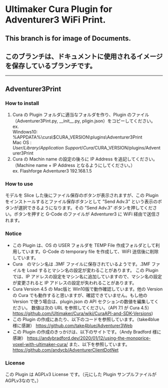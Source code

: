 # Ultimaker Cura Plugin for Adventurer3 WiFi Print.

## This branch is for image of Documents.  
## このブランチは、ドキュメントに使用されるイメージを保存しているブランチです。

--------



## Adventurer3Print

### How to install
1. Cura の Plugin フォルダに適当なフォルダを作り、Plugin のファイル（Adventurer3Pint.py, \_\_init\_\_.py, pligin.json）をコピーしてください。<BR>
   ex.<BR>
   Windows10: %APPDATA%\cura\\$CURA_VERSION\plugins\Adventurer3Print<BR>
   Mac OS   : $User/Library/Application\ Support/Cura/$CURA_VERSION/plugins/Adventurer3Print<BR>
2. Cura の Machin name の設定の後ろに IP Address を追記してください。（Machine name + IP Address となるようにしてください。）<BR>
   ex. Flashforge Adventurer3 192.168.1.5<BR>

### How to use
モデルを Slice した後にファイル保存のボタンが表示されますが、この Plugin をインストールするとファイル保存ボタンとして ”Send Adv.3” という表示のボタンが選択できるようになります。その ”Send Adv.3” ボタンを押してください。ボタンを押すと G-Code のファイルが Adventurer3 に WiFi 経由で送信されます。

### Notice
- この Plugin は、OS の USER フォルダを TEMP File 作成フォルダとして利用しています。G-Code の temporary file を作成して、WiFI 送信後に削除しています。<BR>
- Cura　のマシン名は .3MF ファイルに保存されているようです。.3MF ファイルを Load するとマシン名の設定が変わることがあります。
この Plugin では、IP アドレスの設定をマシン名に追加していますので、マシン名の設定が変更されると IP アドレスの設定が失われることがあります。
- Cura Version 4.5 の Mac版と Win10版で動作確認しています。他の Version の Cura でも動作すると思いますが、確認できていません。もし他の Version で使う場合は、plugin.json の API セクションの数値を編集してください。
数値は次の URL を参照してください。（API 7.1 が Cura 4.5）
https://github.com/Ultimaker/Cura/wiki/CuraAPI-and-SDK-Versions)
- この Plugin の作成にあたり、以下のコードを参照しています。（take4blue 様に感謝）
https://github.com/take4blue/Adventurer3Web
- この Plugin の作成のきっかけは、以下のサイトです。（Andy Bradford 様に感謝）
https://andybradford.dev/2020/01/12/using-the-monoprice-voxel-with-ultimaker-cura/
また、以下を参照しています。
https://github.com/andycb/AdventurerClientDotNet

### License
この Plugin は AGPLv3 License です。（元にした Plugin サンプルファイルがAGPLv3なので。）
